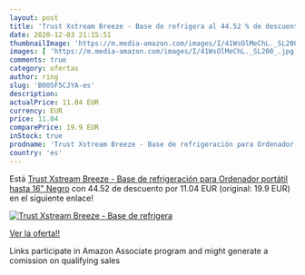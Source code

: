```yaml
---
layout: post
title: 'Trust Xstream Breeze - Base de refrigera al 44.52 % de descuento'
date: 2020-12-03 21:15:51
thumbnailImage: 'https://m.media-amazon.com/images/I/41WsOlMeChL._SL200_.jpg'
images: [ 'https://m.media-amazon.com/images/I/41WsOlMeChL._SL200_.jpg' ]
comments: true
category: ofertas
author: ring
slug: 'B005F5CJYA-es'
description:
actualPrice: 11.04 EUR
currency: EUR
price: 11.04
comparePrice: 19.9 EUR
inStock: true
prodname: 'Trust Xstream Breeze - Base de refrigeración para Ordenador portátil hasta 16"  Negro'
country: 'es'
---
```


Está [Trust Xstream Breeze - Base de refrigeración para Ordenador portátil hasta 16"  Negro](https://www.amazon.es/dp/B005F5CJYA/?tag=tolees-21) con 44.52 de descuento por 11.04 EUR (original: 19.9 EUR) en el siguiente enlace!

[![Trust Xstream Breeze - Base de refrigera](https://m.media-amazon.com/images/I/41WsOlMeChL._SL200_.jpg)](https://www.amazon.es/dp/B005F5CJYA/?tag=tolees-21)

[Ver la oferta!!](https://www.amazon.es/dp/B005F5CJYA/?tag=tolees-21)

Links participate in Amazon Associate program and might generate a comission on qualifying sales


